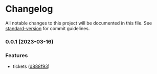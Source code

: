 # Changelog

All notable changes to this project will be documented in this file. See [standard-version](https://github.com/conventional-changelog/standard-version) for commit guidelines.

### 0.0.1 (2023-03-16)


### Features

* tickets ([d888f93](https://github.com/ImLunaHey/ticket-genie/commit/d888f9339aea404a53f1a27b013f9cbec51c9fbf))
